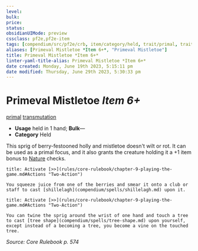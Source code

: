```yaml
---
level:
bulk:
price:
status:
obsidianUIMode: preview
cssclass: pf2e,pf2e-item
tags: [compendium/src/pf2e/crb, item/category/held, trait/primal, trait/transmutation]
aliases: [Primeval Mistletoe *Item 6+*, "Primeval Mistletoe"]
title: Primeval Mistletoe *Item 6+*
linter-yaml-title-alias: Primeval Mistletoe *Item 6+*
date created: Monday, June 19th 2023, 5:15:11 pm
date modified: Thursday, June 29th 2023, 5:30:33 pm
---
```


# Primeval Mistletoe *Item 6+*

[primal](rules/traits/primal.md) [transmutation](rules/traits/transmutation.md)  

- **Usage** held in 1 hand; **Bulk**—
- **Category** Held

This sprig of berry-festooned holly and mistletoe doesn't wilt or rot. It can be used as a primal focus, and it also grants the creature holding it a +1 item bonus to [Nature](compendium/skills.md#Nature) checks.

```ad-embed-ability
title: Activate [>>](rules/core-rulebook/chapter-9-playing-the-game.md#Actions "Two-Action")

You squeeze juice from one of the berries and smear it onto a club or staff to cast [shillelagh](compendium/spells/shillelagh.md) upon it.
```

```ad-embed-ability
title: Activate [>>](rules/core-rulebook/chapter-9-playing-the-game.md#Actions "Two-Action")

You can twine the sprig around the wrist of one hand and touch a tree to cast [tree shape](compendium/spells/tree-shape.md) upon yourself, except instead of a becoming a tree, you become a vine on the touched tree.
```

*Source: Core Rulebook p. 574*
